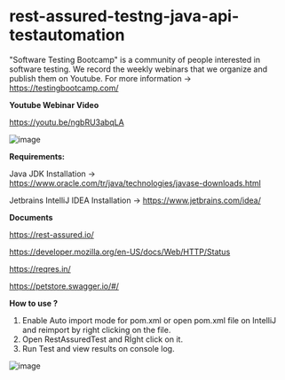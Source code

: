 # rest-assured-testng-java-api-testautomation

"Software Testing Bootcamp" is a community of people interested in software testing. We record the weekly webinars that we organize and publish them on Youtube. For more information -> https://testingbootcamp.com/


**Youtube Webinar Video**

https://youtu.be/ngbRU3abqLA

![image](https://user-images.githubusercontent.com/89974862/135721331-8d89e151-12f1-4224-beef-b215ef7bc96a.png)

**Requirements:**

Java JDK Installation -> https://www.oracle.com/tr/java/technologies/javase-downloads.html

Jetbrains IntelliJ IDEA Installation -> https://www.jetbrains.com/idea/



**Documents**

https://rest-assured.io/

https://developer.mozilla.org/en-US/docs/Web/HTTP/Status

https://reqres.in/

https://petstore.swagger.io/#/


**How to use ?**

1. Enable Auto import mode for pom.xml or open pom.xml file on IntelliJ and reimport by right clicking on the file.
2. Open RestAssuredTest and Rİght click on it.
3. Run Test and view results on console log.


![image](https://user-images.githubusercontent.com/89974862/132766279-2521483b-0f91-4046-b5a1-ae3d3a217860.png)


